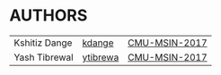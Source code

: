 # AUTHORS

<table style="width:100%">
  <tr>
    <td>Kshitiz Dange</td>
    <td><a href="mailto:kdange@cmu.edu">kdange</a></td>
    <td><a href="http://www.ini.cmu.edu/">CMU-MSIN-2017</a></td>
  </tr>
  <tr>
    <td>Yash Tibrewal</td>
    <td><a href="mailto:ytibrewa@andrew.cmu.edu">ytibrewa</a></td>
    <td><a href="http://www.ini.cmu.edu/">CMU-MSIN-2017</a></td>
  </tr>
</table>
